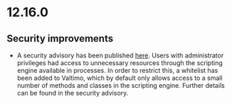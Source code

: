 # 12.16.0

## Security improvements

* A security advisory has been published [here](https://github.com/valtimo-platform/valtimo-backend-libraries/security/advisories/GHSA-w48j-pp7j-fj55).
Users with administrator privileges had access to unnecessary resources through the scripting engine available in 
processes. In order to restrict this, a whitelist has been added to Valtimo, which by default only allows access to a
small number of methods and classes in the scripting engine. Further details can be found in the security advisory.
